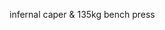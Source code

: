 infernal caper & 135kg bench press

<!---
dr-turhard/dr-turhard is a ✨ special ✨ repository because its `README.md` (this file) appears on your GitHub profile.
You can click the Preview link to take a look at your changes.
--->
